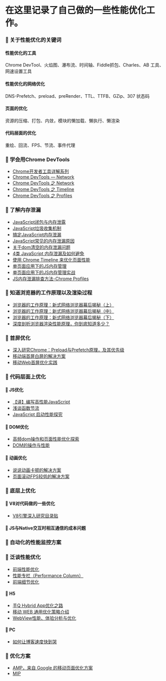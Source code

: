 # 在这里记录了自己做的一些性能优化工作。

### :closed_book: 关于性能优化的关键词

#### 性能优化的工具

Chrome DevTool、火焰图、瀑布流、时间轴、Fiddle抓包、Charles、AB 工具、网速设置工具

#### 性能优化的网络优化

DNS-Prefetch、preload、preRender、TTL、TTFB、GZip、307 状态码

#### 页面的优化

资源的压缩、打包、内敛，模块的懒加载、懒执行、懒渲染

#### 代码层面的优化

重绘、回流、FPS、节流、事件代理



### :closed_book: 学会用Chrome DevTools

- [Chrome开发者工具详解系列](http://web.jobbole.com/89079/)
- [Chrome DevTools — Network](https://segmentfault.com/a/1190000008407729)
- [Chrome DevTools 之 Network](http://www.jianshu.com/p/471950517b07)
- [Chrome DevTools 之 Timeline](http://www.jianshu.com/p/b8cdcd9bfad8)
- [Chrome DevTools 之 Profiles](http://www.jianshu.com/p/504bde348956)



### :closed_book: 了解内存泄漏

- [JavaScript闭包与内存泄露](https://github.com/huangtubiao/performance-optimization-road/blob/master/article/JavaScript闭包与内存泄露.md)
- [JavaScript垃圾收集机制](https://github.com/huangtubiao/performance-optimization-road/blob/master/article/JavaScript垃圾收集机制.md)
- [搞定JavaScript内存泄漏](https://boke.io/gao-ding-nei-cun-xie-lou/)
- [JavaScript常见的内存泄漏原因](https://boke.io/javascriptnei-chang-jian-nei-cun-xie-lou-yuan-yin/)
- [关于dom清空的内存泄漏问题](https://boke.io/guan-yu-domqing-kong-de-nei-cun-xie-lu-wen-ti/)
- [4类 JavaScript 内存泄漏及如何避免](http://jinlong.github.io/2016/05/01/4-Types-of-Memory-Leaks-in-JavaScript-and-How-to-Get-Rid-Of-Them/)
- [使用 Chrome Timeline 来优化页面性能](https://blog.coding.net/blog/Chome-Timeline)
- [单页面应用下的JS内存管理](http://mp.weixin.qq.com/s?__biz=MjM5MTA1MjAxMQ==&mid=2651225853&idx=1&sn=e2a7686a9eea4775eaf4065e002cc4d5&chksm=bd49a7798a3e2e6f8bdaa3d07c99ddf2ae4802afa708c08762ab2a58aaa48004d4e38cc9939b&scene=21#wechat_redirect)
- [单页面应用下的JS内存管理实战](http://mp.weixin.qq.com/s?__biz=MjM5MTA1MjAxMQ==&mid=2651225864&idx=1&sn=292dd36cbcbb7d57c67718752ceaf6d0&chksm=bd49a68c8a3e2f9aa91e21741e1b7a6c46119d68ad1f8e8ad8578f302b18f304e3b345c10c76&mpshare=1&scene=23&srcid=0224iCeq1IV4iqbA42OSOYxi%23rd)
- [JS内存泄漏排查方法-Chrome Profiles](http://caibaojian.com/chrome-profiles.html)



### :closed_book: 知道浏览器的工作原理以及渲染过程

- [浏览器的工作原理：新式网络浏览器幕后揭秘（上）](http://mp.weixin.qq.com/s/ux2QduYgN_LMjLhmMg8ToA)
- [浏览器的工作原理：新式网络浏览器幕后揭秘（中）](http://mp.weixin.qq.com/s?__biz=MjM5MTA1MjAxMQ==&mid=2651226390&idx=2&sn=b25a894eab68f98d65e23c5ea24b8b73&chksm=bd4958928a3ed184d09d15661414e889116e0a3f0e37ce89b40ad8ddfe67efa24380e3443cd7&mpshare=1&scene=23&srcid=0423abTS9uh9nRZmSfv3SYjG#rd)
- [浏览器的工作原理：新式网络浏览器幕后揭秘（下）](http://mp.weixin.qq.com/s?__biz=MjM5MTA1MjAxMQ==&mid=2651226390&idx=3&sn=c4aa43af945ad73250b7ea71ae5816f8&chksm=bd4958928a3ed1849a47b139a3bd6884b2424638ba47f6f2b4939fe969fb405fb358edac59e1&mpshare=1&scene=23&srcid=0423bMoeJZYRTd5OmFgjLu7R#rd)
- [深度剖析浏览器渲染性能原理，你到底知道多少？](http://www.jianshu.com/p/a32b890c29b1)



### :closed_book: 首屏优化

- [深入研究Chrome：Preload与Prefetch原理，及其优先级](http://www.10tiao.com/html/184/201704/2247485131/1.html)
- [移动端首屏白屏的解决方案]()
- [移动Web首屏优化实践]()



### :closed_book: 代码层面上优化

#### :book: JS优化

- [【译】编写高性能JavaScript](http://www.alloyteam.com/2012/11/performance-writing-efficient-javascript/#prettyPhoto)
- [浅谈函数节流](http://www.alloyteam.com/2012/11/javascript-throttle/)
- [JavaScript 启动性能探究](https://github.com/xitu/gold-miner/blob/master/TODO/javascript-start-up-performance.md)

#### :book: DOM优化

- [高频dom操作和页面性能优化探索](https://segmentfault.com/p/1210000008426904/read)
- [DOM的操作与性能](https://github.com/huangtubiao/performance-optimization-road/blob/master/article/DOM的操作与性能.md)

#### :book: 动画优化

- [说说动画卡顿的解决方案](https://segmentfault.com/a/1190000006708777)
- [页面滚动FPS较低的解决方案]()


### :closed_book: 底层上优化

#### :book: V8对代码做的一些优化

- [V8引擎深入研究目录贴](https://segmentfault.com/a/1190000008618731)

#### :book: JS与Native交互时相互通信的成本问题



### :closed_book: 自动化的性能监控方案



### :closed_book: 泛谈性能优化

- [前端性能优化](http://ymfe.tech/blog/2016-09-24-fe-performance-optimization/)
- [性能专栏（Performance Column）](https://github.com/barretlee/performance-column)
- [前端细节优化](https://github.com/kangkk/web_performance_optimization)

#### :book: H5
- [手Q Hybrid App优化之路]()
- [移动 WEB 通用优化策略介绍](https://imququ.com/post/wpo-of-mobile-web-1.html)
- [WebView性能、体验分析与优化](http://tech.meituan.com/WebViewPerf.html)

#### :book: PC
- [如何让博客速度快到哭](https://ppt.baomitu.com/d/a8a49a00?from=timeline&isappinstalled=0#/1)

### :closed_book: 优化方案

- [AMP，来自 Google 的移动页面优化方案](https://imququ.com/post/amp-project.html)
- [MIP](https://www.mipengine.org/)
